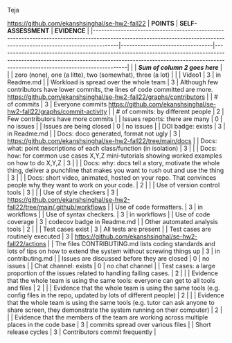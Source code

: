 Teja

https://github.com/ekanshsinghal/se-hw2-fall22
| **POINTS**                                                                                                                                                          | **SELF-ASSESSMENT**             | **EVIDENCE**                                                                                                                                                                                             |
|---------------------------------------------------------------------------------------------------------------------------------------------------------------------|---------------------------------|----------------------------------------------------------------------------------------------------------------------------------------------------------------------------------------------------------|
|                                                                                                                                                                     | **_Sum of column 2 goes here_** |  
|                                                                                                                                                                     | zero (none), one (a litte), two (somewhat), three (a lot) |                                                                                                                                     |
| Video1                                                                                                                                                              |                 3               | in Readme.md                                                                                                                      |
| Workload is spread over the whole team                                                                                                                              |                 3               | Although few contributors have lower commits, the lines of code committed are more. https://github.com/ekanshsinghal/se-hw2-fall22/graphs/contributors                                                                                                                                                                                           |
| # of commits                                                                                                                                                        |                 3               | Everyone commits https://github.com/ekanshsinghal/se-hw2-fall22/graphs/commit-activity                                                                                                                                                                                                    |
| # of commits: by different people                                                                                                                                   |                 2               | Few contributors have more commits                                                                                                                                                                                                   |
| Issues reports: there are many                                                                                                                                      |                 0               | no issues                                                                                                                                                                                                         |
| Issues are being closed                                                                                                                                             |                 0               | no issues                                                                                                                                                                                           |
| DOI badge: exists                                                                                                                                                   |                 3               | in Readme.md                                                                                                                                                                                                    |
| Docs: doco generated, format not ugly                                                                                                                               |                 3               |         https://github.com/ekanshsinghal/se-hw2-fall22/tree/main/docs                                                                                                                                                                                           |
| Docs: what: point descriptions of each class/function (in isolation)                                                                                                |                 3               |                                                                                                                                                                                                          |
| Docs: how: for common use cases X,Y,Z mini-tutorials showing worked examples on how to do X,Y,Z                                                                     |                 3               |                                                                                                                                                                                         |
| Docs: why: docs tell a story, motivate the whole thing, deliver a punchline that makes you want to rush out and use the thing                                       |                 3               |                                                                                                                                                                                                          |
| Docs: short video, animated, hosted on your repo. That convinces people why they want to work on your code.                                                         |                 2               |                                                                                                                                                                                                          |
| Use of version control tools                                                                                                                                        |                 3               |                                                                                                                                                                                                          |
| Use of style checkers                                                                                                                                               |                 3               |      https://github.com/ekanshsinghal/se-hw2-fall22/tree/main/.github/workflows                                                                                                                                    |
| Use of code formatters.                                                                                                                                             |                 3               |        in workflows                                                                                                                                     |
| Use of syntax checkers.                                                                                                                                             |                 3               |        in workflows                                                                                                                                               |
| Use of code coverage                                                                                                                                                |                 3               |        codecov badge in Readme.md                                                                                                                                                                                       |
| Other automated analysis tools                                                                                                                                      |                 2               |                                                                                                                                                                                      |
| Test cases exist                                                                                                                                                    |                 3               |  All tests are present                                                                                                                         |
| Test cases are routinely executed                                                                                                                                   |                 3                | https://github.com/ekanshsinghal/se-hw2-fall22/actions                                                                                                                                                    |
| The files CONTRIBUTING.md lists coding standards and lots of tips on how to extend the system without screwing things up                                            |                3                |  in contributing.md                                                                                                                                                                                                         |
| Issues are discussed before they are closed                                                                                                                         |                 0                |    no issues                                                                                                                                        |
| Chat channel: exists                                                                                                                                                |                  0               |    no chat channel                                                                                                                                                                                 |
| Test cases: a large proportion of the issues related to handling failing cases.                                                                                     |                  2               |                                                                                                                                                         |
| Evidence that the whole team is using the same tools: everyone can get to all tools and files                                                                       |                  2               |                                                                                                                                                                                                          |
| Evidence that the whole team is using the same tools (e.g. config files in the repo, updated by lots of different people)                                           |                  2               |                                                                                                                                                                                                          |
| Evidence that the whole team is using the same tools (e.g. tutor can ask anyone to share screen, they demonstrate the system running on their computer)             |                  2               |                                                                                                                                                                                                          |
| Evidence that the members of the team are working across multiple places in the code base                                                                           |                  3               | commits spread over various files                                                                                                                                                                                                         |
| Short release cycles                                                                                                                                                |                  3               | Contributors commit frequently  |
